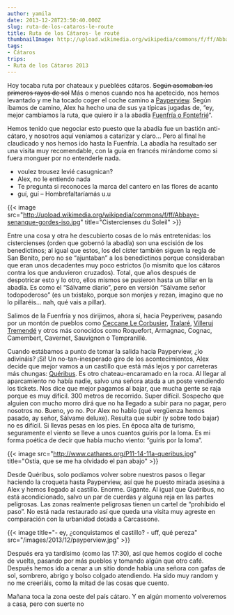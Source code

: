 ```yaml
---
author: yamila
date: 2013-12-28T23:50:40.000Z
slug: ruta-de-los-cataros-le-route
title: Ruta de los Cátaros- le routé
thumbnailImage: http://upload.wikimedia.org/wikipedia/commons/f/ff/Abbaye-senanque-gordes-iso.jpg
tags:
- Cátaros
trips:
- Ruta de los Cátaros 2013
---
```



Hoy tocaba ruta por chateaux y pueblées cátaros. <del>Según asomaban los primeros rayos de sol</del> Más o menos cuando nos ha apetecido, nos hemos levantado y me ha tocado coger el coche camino a [Payperview](https://www.google.com/search?q=peyrepertuse&safe=off&source=lnms&tbm=isch&sa=X&ei=UVa_Us_eCc2M0wW444H4Dw&ved=0CAkQ_AUoAQ&biw=1364&bih=689). Según íbamos de camino, Alex ha hecho una de sus ya típicas jugadas de, “ey, mejor cambiamos la ruta, que quiero ir a la abadía [Fuenfría o Fontefrié](https://www.google.com/search?q=ABBAYE+DE+FONTFROIDE&safe=off&source=lnms&tbm=isch&sa=X&ei=gVa_UtgRsanQBdXNgNAP&ved=0CAcQ_AUoAQ&biw=1364&bih=689)“.

<!--more-->

Hemos tenido que negociar esto puesto que la abadía fue un bastión anti-cátaro, y nosotros aquí veníamos a catarizar y claro… Pero al final he claudicado y nos hemos ido hasta la Fuenfría. La abadía ha resultado ser una visita muy recomendable, con la guía en francés mirándome como si fuera monguer por no entenderle nada.

- voulez trousez levié casugnican?
- Alex, no le entiendo nada
- Te pregunta si reconoces la marca del cantero en las flores de acanto
- guí, guí – Hombrefaltaríamás u.u

{{< image src="http://upload.wikimedia.org/wikipedia/commons/f/ff/Abbaye-senanque-gordes-iso.jpg" title="Cistercienses du Soleil" >}}

Entre una cosa y otra he descubierto cosas de lo más entretenidas: los cistercienses (orden que gobernó la abadía) son una escisión de los benedictinos; al igual que estos, los del císter también siguen la regla de San Benito, pero no se “ajuntaban” a los benedictinos porque consideraban que eran unos decadentes muy poco estrictos (lo mismito que los cátaros contra los que anduvieron cruzados). Total, que años después de despotricar esto y lo otro, ellos mismos se pusieron hasta un billar en la abadía. Es como el “Sálvame diario”, pero en versión “Sálvame señor todopoderoso” (es un txistako, porque son monjes y rezan, imagino que no lo pillaréis… nah, qué vais a pillar).

Salimos de la Fuenfría y nos dirijimos, ahora sí, hacia Peyperivew, pasando por un montón de pueblos como [Ceccane Le Corbusier](https://www.google.com/search?q=Th%C3%A9zan-des-Corbi%C3%A8res&safe=off&source=lnms&tbm=isch&sa=X&ei=vFa_UtWXLMyU0QXcxIC4DQ&ved=0CAkQ_AUoAQ&biw=1364&bih=689), [Tralaré](https://www.google.com/search?q=Th%C3%A9zan-des-Corbi%C3%A8res&safe=off&source=lnms&tbm=isch&sa=X&ei=vFa_UtWXLMyU0QXcxIC4DQ&ved=0CAkQ_AUoAQ&biw=1364&bih=689#q=talairan%2C+france&safe=off&tbm=isch), [Villeruj Tremendé](https://www.google.com/search?q=Th%C3%A9zan-des-Corbi%C3%A8res&safe=off&source=lnms&tbm=isch&sa=X&ei=vFa_UtWXLMyU0QXcxIC4DQ&ved=0CAkQ_AUoAQ&biw=1364&bih=689#q=villerouge+termenes&safe=off&tbm=isch) y otros más conocidos como Roquefort, Armagnac, Cognac, Camembert, Cavernet, Sauvignon o Tempranillé.

Cuando estábamos a punto de tomar la salida hacia Payperview, ¿lo adivináis? ¡Sí! Un no-tan-inesperado giro de los acontecimientos, Alex decide que mejor vamos a un castillo que está más lejos y por carreteras más chungas: [Quéribus](https://www.google.com/search?q=Th%C3%A9zan-des-Corbi%C3%A8res&safe=off&source=lnms&tbm=isch&sa=X&ei=vFa_UtWXLMyU0QXcxIC4DQ&ved=0CAkQ_AUoAQ&biw=1364&bih=689#q=qu%C3%A9ribus&safe=off&tbm=isch). Es otro chateau-encaramado en la roca. Al llegar al aparcamiento no había nadie, salvo una señora atada a un poste vendiendo los tickets. Nos dice que mejor pagamos al bajar, que mucha gente se raja porque es muy difícil. 300 metros de recorrido. Super difícil. Sospecho que alguien con mucho morro dirá que no ha llegado a subir para no pagar, pero nosotros no. Bueno, yo no. Por Alex no hablo (qué vergüenza hemos pasado, ay señor, Sálvame deluxe). Resulta que subir (y sobre todo bajar) no es difícil. Si llevas pesas en los pies. En época alta de turismo, seguramente el viento se lleve a unos cuantos guiris por la loma. Es mi forma poética de decir que había mucho viento: “guiris por la loma”.

{{< image src="http://www.cathares.org/P11-14-11a-queribus.jpg" title="Ostia, que se me ha olvidado el pan abajo" >}}

Desde Quéribus, solo podíamos volver sobre nuestros pasos o llegar haciendo la croqueta hasta Payperview, así que he puesto mirada asesina a Alex y hemos llegado al castillo. Enorme. Gigante. Al igual que Quéribus, no está acondicionado, salvo un par de cuerdas y alguna reja en las partes peligrosas. Las zonas realmente peligrosas tienen un cartel de “prohibido el paso”. No está nada restaurado así que queda una visita muy agreste en comparación con la urbanidad dotada a Carcassone.

{{< image title="- ey, ¿conquistamos el castillo? - uff, qué pereza" src="/images/2013/12/payperview.jpg" >}}

Después era ya tardísimo (como las 17:30), así que hemos cogido el coche de vuelta, pasando por más pueblos y tomando algún que otro café. Después hemos ido a cenar a un sitio donde había una señora con gafas de sol, sombrero, abrigo y bolso colgado atendiendo. Ha sido muy random y no me creeriáis, como la mitad de las cosas que cuento.

Mañana toca la zona oeste del país cátaro. Y en algún momento volveremos a casa, pero con suerte no
